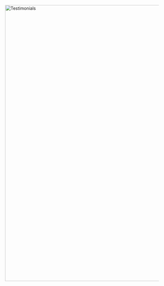 <img width="902" alt="Testimonials" src="https://github.com/user-attachments/assets/cb47c0f0-856e-4906-8fde-1d8698ea2c16">
